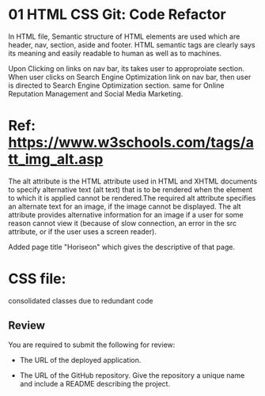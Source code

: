 # 01 HTML CSS Git: Code Refactor

In HTML file, Semantic structure of HTML elements are used which are header, nav, section, aside and footer. HTML semantic tags are clearly says its meaning and easily readable to human as well as to machines.

Upon Clicking on links on nav bar, its takes user to approproiate section.  When user clicks on Search Engine Optimization link on nav bar, then user is directed to Search Engine Optimization section. same for Online Reputation Management and Social Media Marketing.

# Ref: https://www.w3schools.com/tags/att_img_alt.asp
The alt attribute is the HTML attribute used in HTML and XHTML documents to specify alternative text (alt text) that is to be rendered when the element to which it is applied cannot be rendered.The required alt attribute specifies an alternate text for an image, if the image cannot be displayed. The alt attribute provides alternative information for an image if a user for some reason cannot view it (because of slow connection, an error in the src attribute, or if the user uses a screen reader).

Added page title "Horiseon" which gives the descriptive of that page.


# CSS file:
consolidated classes due to redundant code





## Review

You are required to submit the following for review:

* The URL of the deployed application.

* The URL of the GitHub repository. Give the repository a unique name and include a README describing the project.